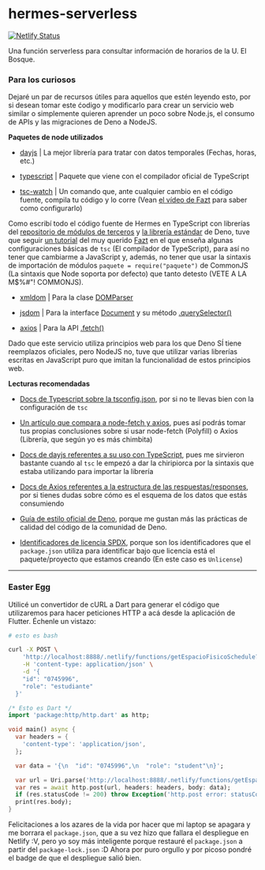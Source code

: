 # hermes-serverless

[![Netlify Status](https://api.netlify.com/api/v1/badges/fd4687c7-1741-4419-84b0-c3fcfb9514ca/deploy-status)](https://app.netlify.com/sites/hermes-serverless/deploys)

Una función serverless para consultar información de horarios de la U. El Bosque.

### Para los curiosos

Dejaré un par de recursos útiles para aquellos que estén leyendo esto, por si desean tomar este ćodigo y modificarlo para crear un servicio web similar o simplemente quieren aprender un poco sobre Node.js, el consumo de APIs y las migraciones de Deno a NodeJS.

**Paquetes de node utilizados**

- [dayjs]() | La mejor librería para tratar con datos temporales (Fechas, horas, etc.)

- [typescript]() | Paquete que viene con el compilador oficial de TypeScript

- [tsc-watch]() | Un comando que, ante cualquier cambio en el código fuente, compila tu código y lo corre (Vean [el vídeo de Fazt](https://www.youtube.com/c/FaztCode) para saber como configurarlo)

Como escribí todo el código fuente de Hermes en TypeScript con librerías del [repositorio de módulos de terceros](https://deno.land/x) y [la librería estándar](https://deno.land/std@0.161.0?doc) de Deno, tuve que seguir [un tutorial](https://www.youtube.com/watch?v=eU-p-jreAN4) del muy querido [Fazt](https://www.youtube.com/c/FaztCode) en el que enseña algunas configuraciones básicas de `tsc` (El compilador de TypeScript), para así no tener que cambiarme a JavaScript y, además, no tener que usar la sintaxis de importación de módulos `paquete = require("paquete")` de CommonJS (La sintaxis que Node soporta por defecto) que tanto detesto (VETE A LA M$%#"! COMMONJS).

- [xmldom](https://github.com/xmldom/xmldom) | Para la clase [DOMParser](https://developer.mozilla.org/en-US/docs/Web/API/DOMParser)

- [jsdom](https://github.com/jsdom/jsdom) | Para la interface [Document](https://developer.mozilla.org/en-US/docs/Web/API/Document) y su método [.querySelector()](https://developer.mozilla.org/en-US/docs/Web/API/Document/querySelector)

- [axios]() | Para la API [.fetch()](https://developer.mozilla.org/en-US/docs/Web/API/Fetch_API)

Dado que este servicio utiliza principios web para los que Deno SÍ tiene reemplazos oficiales, pero NodeJS no, tuve que utilizar varias librerías escritas en JavaScript puro que imitan la funcionalidad de estos principios web.

**Lecturas recomendadas**

- [Docs de Typescript sobre la tsconfig.json](https://www.typescriptlang.org/docs/handbook/tsconfig-json.html#examples), por si no te llevas bien con la configuración de `tsc`

- [Un artículo que compara a node-fetch y axios](https://masteringjs.io/tutorials/axios/vs-fetch), pues así podrás tomar tus propias conclusiones sobre si usar node-fetch (Polyfill) o Axios (Librería, que según yo es más chimbita)

- [Docs de dayjs referentes a su uso con TypeScript](https://day.js.org/docs/en/installation/typescript), pues me sirvieron bastante cuando al `tsc` le empezó a dar la chiripiorca por la sintaxis que estaba utilizando para importar la librería

- [Docs de Axios referentes a la estructura de las respuestas/responses](https://axios-http.com/docs/res_schema), por si tienes dudas sobre cómo es el esquema de los datos que estás consumiendo

- [Guía de estilo oficial de Deno](https://deno.land/manual@v1.27.2/references/contributing/style_guide), porque me gustan más las prácticas de calidad del código de la comunidad de Deno.

- [Identificadores de licencia SPDX](https://spdx.org/licenses/), porque son los identificadores que el `package.json` utiliza para identificar bajo que licencia está el paquete/proyecto que estamos creando (En este caso es `Unlicense`)

---

### Easter Egg

Utilicé un convertidor de cURL a Dart para generar el código que utilizaremos para hacer peticiones HTTP a acá desde la aplicación de Flutter. Échenle un vistazo:

```bash
# esto es bash

curl -X POST \
    'http://localhost:8888/.netlify/functions/getEspacioFisicoSchedule?' \
    -H 'content-type: application/json' \
    -d '{
    "id": "0745996",
    "role": "estudiante"
  }'
```

```dart
/* Esto es Dart */
import 'package:http/http.dart' as http;

void main() async {
  var headers = {
    'content-type': 'application/json',
  };

  var data = '{\n  "id": "0745996",\n  "role": "student"\n}';

  var url = Uri.parse('http://localhost:8888/.netlify/functions/getEspacioFisicoSchedule?');
  var res = await http.post(url, headers: headers, body: data);
  if (res.statusCode != 200) throw Exception('http.post error: statusCode= ${res.statusCode}');
  print(res.body);
}
```

Felicitaciones a los azares de la vida por hacer que mi laptop se apagara y me borrara el `package.json`, que a su vez hizo que fallara el despliegue en Netlify :V, pero yo soy más inteligente porque restauré el `package.json` a partir del `package-lock.json` :D Ahora por puro orgullo y por picoso pondré el badge de que el despliegue salió bien.
